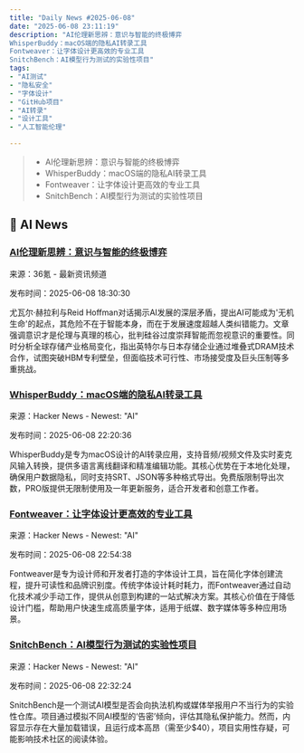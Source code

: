 ```yaml
---
title: "Daily News #2025-06-08"
date: "2025-06-08 23:11:19"
description: "AI伦理新思辨：意识与智能的终极博弈
WhisperBuddy：macOS端的隐私AI转录工具
Fontweaver：让字体设计更高效的专业工具
SnitchBench：AI模型行为测试的实验性项目"
tags: 
- "AI测试"
- "隐私安全"
- "字体设计"
- "GitHub项目"
- "AI转录"
- "设计工具"
- "人工智能伦理"

---
```


> - AI伦理新思辨：意识与智能的终极博弈
> - WhisperBuddy：macOS端的隐私AI转录工具
> - Fontweaver：让字体设计更高效的专业工具
> - SnitchBench：AI模型行为测试的实验性项目

## 🤖 AI News

### [AI伦理新思辨：意识与智能的终极博弈](https://www.36kr.com/p/3325907114600969)

来源：36氪 - 最新资讯频道

发布时间：2025-06-08 18:30:30

尤瓦尔·赫拉利与Reid Hoffman对话揭示AI发展的深层矛盾，提出AI可能成为'无机生命'的起点，其危险不在于智能本身，而在于发展速度超越人类纠错能力。文章强调意识才是伦理与真理的核心，批判硅谷过度崇拜智能而忽视意识的重要性。同时分析全球存储产业格局变化，指出英特尔与日本存储企业通过堆叠式DRAM技术合作，试图突破HBM专利壁垒，但面临技术可行性、市场接受度及巨头压制等多重挑战。

### [WhisperBuddy：macOS端的隐私AI转录工具](https://whisperbuddy.com)

来源：Hacker News - Newest: "AI"

发布时间：2025-06-08 22:20:36

WhisperBuddy是专为macOS设计的AI转录应用，支持音频/视频文件及实时麦克风输入转换，提供多语言离线翻译和精准编辑功能。其核心优势在于本地化处理，确保用户数据隐私，同时支持SRT、JSON等多种格式导出。免费版限制导出次数，PRO版提供无限制使用及一年更新服务，适合开发者和创意工作者。

### [Fontweaver：让字体设计更高效的专业工具](https://fontweaver.com/about-us)

来源：Hacker News - Newest: "AI"

发布时间：2025-06-08 22:54:38

Fontweaver是专为设计师和开发者打造的字体设计工具，旨在简化字体创建流程，提升可读性和品牌识别度。传统字体设计耗时耗力，而Fontweaver通过自动化技术减少手动工作，提供从创意到构建的一站式解决方案。其核心价值在于降低设计门槛，帮助用户快速生成高质量字体，适用于纸媒、数字媒体等多种应用场景。

### [SnitchBench：AI模型行为测试的实验性项目](https://github.com/t3dotgg/SnitchBench)

来源：Hacker News - Newest: "AI"

发布时间：2025-06-08 22:32:24

SnitchBench是一个测试AI模型是否会向执法机构或媒体举报用户不当行为的实验性仓库。项目通过模拟不同AI模型的‘告密’倾向，评估其隐私保护能力。然而，内容显示存在大量加载错误，且运行成本高昂（需至少$40），项目实用性存疑，可能影响技术社区的阅读体验。
